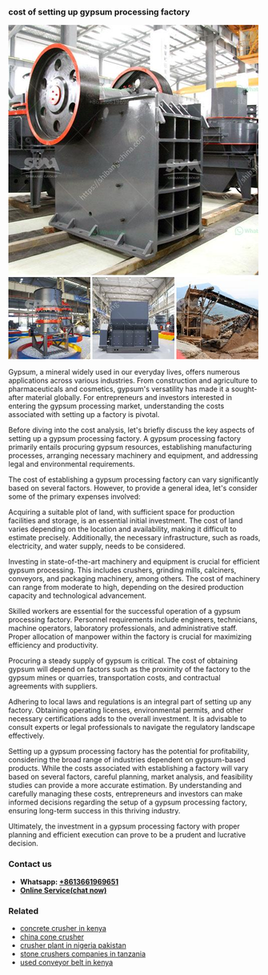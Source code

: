 <h3>cost of setting up gypsum processing factory</h3><img src='1706755642.jpg' alt=''><p>Gypsum, a mineral widely used in our everyday lives, offers numerous applications across various industries. From construction and agriculture to pharmaceuticals and cosmetics, gypsum's versatility has made it a sought-after material globally. For entrepreneurs and investors interested in entering the gypsum processing market, understanding the costs associated with setting up a factory is pivotal.</p><p>Before diving into the cost analysis, let's briefly discuss the key aspects of setting up a gypsum processing factory. A gypsum processing factory primarily entails procuring gypsum resources, establishing manufacturing processes, arranging necessary machinery and equipment, and addressing legal and environmental requirements.</p><p>The cost of establishing a gypsum processing factory can vary significantly based on several factors. However, to provide a general idea, let's consider some of the primary expenses involved:</p><p>Acquiring a suitable plot of land, with sufficient space for production facilities and storage, is an essential initial investment. The cost of land varies depending on the location and availability, making it difficult to estimate precisely. Additionally, the necessary infrastructure, such as roads, electricity, and water supply, needs to be considered.</p><p>Investing in state-of-the-art machinery and equipment is crucial for efficient gypsum processing. This includes crushers, grinding mills, calciners, conveyors, and packaging machinery, among others. The cost of machinery can range from moderate to high, depending on the desired production capacity and technological advancement.</p><p>Skilled workers are essential for the successful operation of a gypsum processing factory. Personnel requirements include engineers, technicians, machine operators, laboratory professionals, and administrative staff. Proper allocation of manpower within the factory is crucial for maximizing efficiency and productivity.</p><p>Procuring a steady supply of gypsum is critical. The cost of obtaining gypsum will depend on factors such as the proximity of the factory to the gypsum mines or quarries, transportation costs, and contractual agreements with suppliers.</p><p>Adhering to local laws and regulations is an integral part of setting up any factory. Obtaining operating licenses, environmental permits, and other necessary certifications adds to the overall investment. It is advisable to consult experts or legal professionals to navigate the regulatory landscape effectively.</p><p>Setting up a gypsum processing factory has the potential for profitability, considering the broad range of industries dependent on gypsum-based products. While the costs associated with establishing a factory will vary based on several factors, careful planning, market analysis, and feasibility studies can provide a more accurate estimation. By understanding and carefully managing these costs, entrepreneurs and investors can make informed decisions regarding the setup of a gypsum processing factory, ensuring long-term success in this thriving industry.</p><p>Ultimately, the investment in a gypsum processing factory with proper planning and efficient execution can prove to be a prudent and lucrative decision.</p><h3>Contact us</h3><ul><li><strong>Whatsapp:&nbsp;<a href="https://wa.me/8613661969651">+8613661969651</a></strong></li><li><a href="https://swt.shibang-china.com/?git&amp;zhl&amp;cost of setting up gypsum processing factory"><strong>Online Service(chat now)</strong></a></li></ul><h3>Related</h3><ul><li><a href='concrete crusher in kenya.md'>concrete crusher in kenya</a></li><li><a href='china cone crusher.md'>china cone crusher</a></li><li><a href='crusher plant in nigeria pakistan.md'>crusher plant in nigeria pakistan</a></li><li><a href='stone crushers companies in tanzania.md'>stone crushers companies in tanzania</a></li><li><a href='used conveyor belt in kenya.md'>used conveyor belt in kenya</a></li></ul>